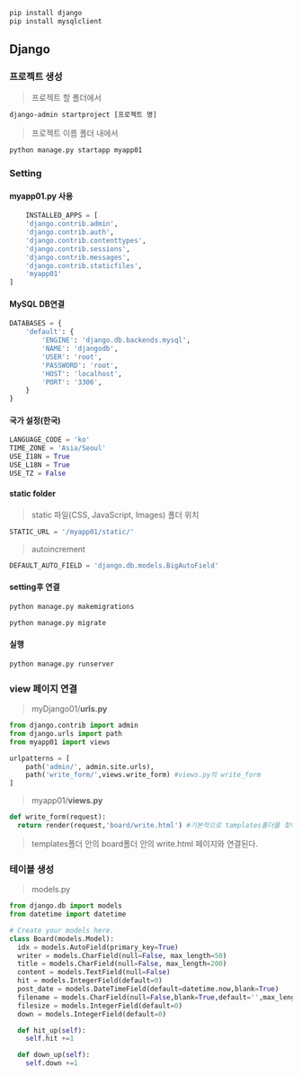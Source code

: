 ```cmd
pip install django
pip install mysqlclient
```
## Django
### 프로젝트 생성
>프로젝트 할 폴더에서
```cmd
django-admin startproject [프로젝트 명]
```
>프로젝트 이름 폴더 내에서
```cmd
python manage.py startapp myapp01
```
### Setting
#### myapp01.py 사용
```python
	INSTALLED_APPS = [
    'django.contrib.admin',
    'django.contrib.auth',
    'django.contrib.contenttypes',
    'django.contrib.sessions',
    'django.contrib.messages',
    'django.contrib.staticfiles',
    'myapp01'
]
```
#### MySQL DB연결
```python
DATABASES = {
    'default': {
        'ENGINE': 'django.db.backends.mysql',
        'NAME': 'djangodb',
        'USER': 'root',
        'PASSWORD': 'root',
        'HOST': 'localhost',
        'PORT': '3306',
    }
}
```
#### 국가 설정(한국)
```python
LANGUAGE_CODE = 'ko'
TIME_ZONE = 'Asia/Seoul'
USE_I18N = True
USE_L18N = True
USE_TZ = False
```
#### static folder
>static 파일(CSS, JavaScript, Images) 폴더 위치
```python
STATIC_URL = '/myapp01/static/'
```
>autoincrement
```python
DEFAULT_AUTO_FIELD = 'django.db.models.BigAutoField'
```
#### setting후 연결
```cmd
python manage.py makemigrations

python manage.py migrate
```
#### 실행
```python
python manage.py runserver
```
### view 페이지 연결
>myDjango01/**urls.py**
```python
from django.contrib import admin
from django.urls import path
from myapp01 import views

urlpatterns = [
    path('admin/', admin.site.urls),
    path('write_form/',views.write_form) #views.py의 write_form
]
```
>myapp01/**views.py**
```python
def write_form(request):
  return render(request,'board/write.html') #기본적으로 tamplates폴더를 찾아간다
```
> templates폴더 안의 board폴더 안의 write.html 페이지와 연결된다.

### 테이블 생성
> models.py
```python
from django.db import models
from datetime import datetime

# Create your models here.
class Board(models.Model):
  idx = models.AutoField(primary_key=True)
  writer = models.CharField(null=False, max_length=50)
  title = models.CharField(null=False, max_length=200)
  content = models.TextField(null=False)
  hit = models.IntegerField(default=0)
  post_date = models.DateTimeField(default=datetime.now,blank=True)
  filename = models.CharField(null=False,blank=True,default='',max_length=50)
  filesize = models.IntegerField(default=0)
  down = models.IntegerField(default=0)

  def hit_up(self):
    self.hit +=1

  def down_up(self):
    self.down +=1
```
